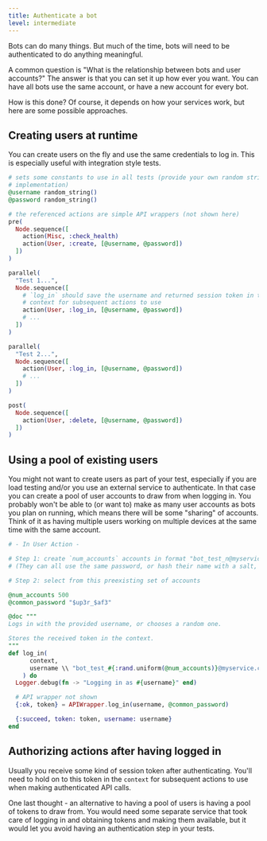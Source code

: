 ```yaml
---
title: Authenticate a bot
level: intermediate
---
```


Bots can do many things. But much of the time, bots will need to be authenticated to
do anything meaningful.

A common question is "What is the relationship between bots and user accounts?" The
answer is that you can set it up how ever you want. You can have all bots use the
same account, or have a new account for every bot.

How is this done? Of course, it depends on how your services work, but here are some
possible approaches.

## Creating users at runtime

You can create users on the fly and use the same credentials to log in. This is
especially useful with integration style tests.

```elixir
# sets some constants to use in all tests (provide your own random string
# implementation)
@username random_string()
@password random_string()

# the referenced actions are simple API wrappers (not shown here)
pre(
  Node.sequence([
    action(Misc, :check_health)
    action(User, :create, [@username, @password])
  ])
)

parallel(
  "Test 1...",
  Node.sequence([
    # `log_in` should save the username and returned session token in the
    # context for subsequent actions to use
    action(User, :log_in, [@username, @password])
    # ...
  ])
)

parallel(
  "Test 2...",
  Node.sequence([
    action(User, :log_in, [@username, @password])
    # ...
  ])
)

post(
  Node.sequence([
    action(User, :delete, [@username, @password])
  ])
)
```

## Using a pool of existing users

You might not want to create users as part of your test, especially if you are load
testing and/or you use an external service to authenticate. In that case you can
create a pool of user accounts to draw from when logging in. You probably won't be
able to (or want to) make as many user accounts as bots you plan on running, which
means there will be some "sharing" of accounts. Think of it as having multiple users
working on multiple devices at the same time with the same account.

```elixir
# - In User Action -

# Step 1: create `num_accounts` accounts in format "bot_test_n@myservice.com"
# (They can all use the same password, or hash their name with a salt, etc)

# Step 2: select from this preexisting set of accounts

@num_accounts 500
@common_password "$up3r_$af3"

@doc """
Logs in with the provided username, or chooses a random one.

Stores the received token in the context.
"""
def log_in(
      context,
      username \\ "bot_test_#{:rand.uniform(@num_accounts)}@myservice.com"
    ) do
  Logger.debug(fn -> "Logging in as #{username}" end)

  # API wrapper not shown
  {:ok, token} = APIWrapper.log_in(username, @common_password)

  {:succeed, token: token, username: username}
end
```

## Authorizing actions after having logged in

Usually you receive some kind of session token after authenticating. You'll need to
hold on to this token in the `context` for subsequent actions to use when making
authenticated API calls.

One last thought - an alternative to having a pool of users is having a pool of
tokens to draw from. You would need some separate service that took care of logging
in and obtaining tokens and making them available, but it would let you avoid having
an authentication step in your tests.
